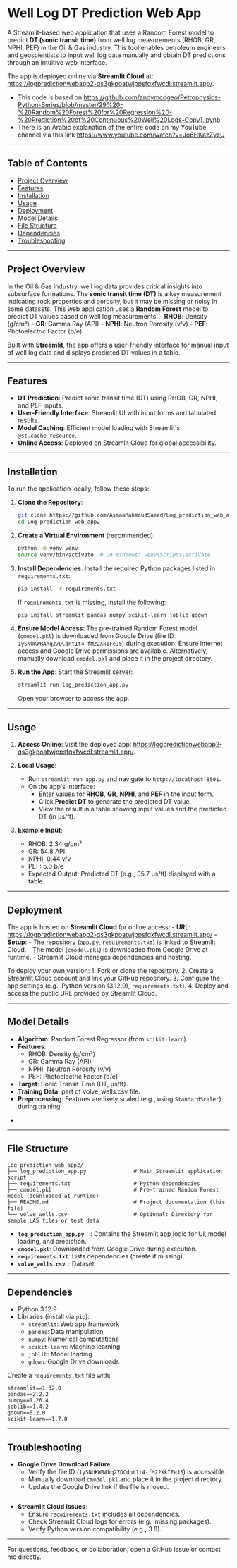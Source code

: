 # Well Log DT Prediction Web App

A Streamlit-based web application that uses a Random Forest
model to predict **DT (sonic transit time)** from well log measurements
(RHOB, GR, NPHI, PEF) in the Oil & Gas industry. This tool enables
petroleum engineers and geoscientists to input well log data manually
and obtain DT predictions through an intuitive web interface.

The app is deployed online via **Streamlit Cloud** at:
<https://logpredictionwebapp2-qs3gkpoatwjppsfqxfwcdl.streamlit.app/>.

-    This code is based on <https://github.com/andymcdgeo/Petrophysics-Python-Series/blob/master/29%20-%20Random%20Forest%20for%20Regression%20-%20Prediction%20of%20Continuous%20Well%20Logs-Copy1.ipynb>
-    There is an Arabic explanation of the entire code on my YouTube channel via this link
<https://www.youtube.com/watch?v=Jo6HKazZyzU>

------------------------------------------------------------------------

## Table of Contents

-   [Project Overview](#project-overview)
-   [Features](#features)
-   [Installation](#installation)
-   [Usage](#usage)
-   [Deployment](#deployment)
-   [Model Details](#model-details)
-   [File Structure](#file-structure)
-   [Dependencies](#dependencies)
-   [Troubleshooting](#troubleshooting)

------------------------------------------------------------------------

## Project Overview

In the Oil & Gas industry, well log data provides critical insights into
subsurface formations. The **sonic transit time (DT)** is a key
measurement indicating rock properties and porosity, but it may be
missing or noisy in some datasets. This web application uses a
**Random Forest** model to predict DT values based on well
log measurements: - **RHOB**: Density (g/cm³) - **GR**: Gamma Ray
(API) - **NPHI**: Neutron Porosity (v/v) - **PEF**: Photoelectric Factor
(b/e)

Built with **Streamlit**, the app offers a user-friendly interface for
manual input of well log data and displays predicted DT values in a
table.

------------------------------------------------------------------------

## Features

-   **DT Prediction**: Predict sonic transit time (DT) using RHOB, GR,
    NPHI, and PEF inputs.
-   **User-Friendly Interface**: Streamlit UI with input forms and
    tabulated results.
-   **Model Caching**: Efficient model loading with Streamlit's
    `@st.cache_resource`.
-   **Online Access**: Deployed on Streamlit Cloud for global
    accessibility.
------------------------------------------------------------------------

## Installation

To run the application locally, follow these steps:

1.  **Clone the Repository**:

    ``` bash
    git clone https://github.com/AsmaaMahmoudSaeed/Log_prediction_web_app2.git
    cd Log_prediction_web_app2
    ```

2.  **Create a Virtual Environment** (recommended):

    ``` bash
    python -m venv venv
    source venv/bin/activate  # On Windows: venv\Scripts\activate
    ```

3.  **Install Dependencies**: Install the required Python packages
    listed in `requirements.txt`:

    ``` bash
    pip install -r requirements.txt
    ```

    If `requirements.txt` is missing, install the following:

    ``` bash
    pip install streamlit pandas numpy scikit-learn joblib gdown
    ```

4.  **Ensure Model Access**: The pre-trained Random Forest model
    (`cmodel.pkl`) is downloaded from Google Drive (file ID:
    `1ySNUKWRAhq27DCdnt1t4-fM22XkIFeJ5`) during execution. Ensure
    internet access and Google Drive permissions are available.
    Alternatively, manually download `cmodel.pkl` and place it in the
    project directory.

5.  **Run the App**: Start the Streamlit server:

    ``` bash
    streamlit run log_prediction_app.py
    ```

    Open your browser  to access the app.

------------------------------------------------------------------------

## Usage

1.  **Access Online**: Visit the deployed app:
    <https://logpredictionwebapp2-qs3gkpoatwjppsfqxfwcdl.streamlit.app/>.

2.  **Local Usage**:

    -   Run `streamlit run app.py` and navigate to
        `http://localhost:8501`.
    -   On the app's interface:
        -   Enter values for **RHOB**, **GR**, **NPHI**, and **PEF** in
            the input form.
        -   Click **Predict DT** to generate the predicted DT value.
        -   View the result in a table showing input values and the
            predicted DT (in µs/ft).

3.  **Example Input**:

    -   RHOB: 2.34 g/cm³
    -   GR: 54.8 API
    -   NPHI: 0.44 v/v
    -   PEF: 5.0 b/e
    -   Expected Output: Predicted DT (e.g., 95.7 µs/ft) displayed with
        a table.


------------------------------------------------------------------------

## Deployment

The app is hosted on **Streamlit Cloud** for online access: - **URL**:
<https://logpredictionwebapp2-qs3gkpoatwjppsfqxfwcdl.streamlit.app/> -
**Setup**: - The repository (`app.py`, `requirements.txt`) is linked to
Streamlit Cloud. - The model (`cmodel.pkl`) is downloaded from Google
Drive at runtime. - Streamlit Cloud manages dependencies and hosting.

To deploy your own version: 1. Fork or clone the repository. 2. Create a
Streamlit Cloud account and link your GitHub repository. 3. Configure
the app settings (e.g., Python version (3.12.9), `requirements.txt`). 4. Deploy
and access the public URL provided by Streamlit Cloud.

------------------------------------------------------------------------

## Model Details

-   **Algorithm**: Random Forest Regressor (from `scikit-learn`).
-   **Features**:
    -   RHOB: Density (g/cm³)
    -   GR: Gamma Ray (API)
    -   NPHI: Neutron Porosity (v/v)
    -   PEF: Photoelectric Factor (b/e)
-   **Target**: Sonic Transit Time (DT, µs/ft).
-   **Training Data**: part of volve_wells.csv file.
-   **Preprocessing**: Features are likely scaled (e.g., using
    `StandardScaler`) during training.

*
------------------------------------------------------------------------

## File Structure

    Log_prediction_web_app2/
    ├── log_prediction_app.py               # Main Streamlit application script
    ├── requirements.txt                    # Python dependencies
    ├── cmodel.pkl                          # Pre-trained Random Forest model (downloaded at runtime)
    ├── README.md                           # Project documentation (this file)
    └── volve_wells.csv                     # Optional: Directory for sample LAS files or test data

-   **`log_prediction_app.py  `**: Contains the Streamlit app logic for UI, model
    loading, and prediction.
-   **`cmodel.pkl`**: Downloaded from Google Drive during execution.
-   **`requirements.txt`**: Lists dependencies (create if missing).
-   **`volve_wells.csv `**: Dataset.

------------------------------------------------------------------------

## Dependencies

-   Python 3.12.9
-   Libraries (install via `pip`):
    -   `streamlit`: Web app framework
    -   `pandas`: Data manipulation
    -   `numpy`: Numerical computations
    -   `scikit-learn`: Machine learning
    -   `joblib`: Model loading
    -   `gdown`: Google Drive downloads

Create a `requirements.txt` file with:

    streamlit==1.32.0
    pandas==2.2.2
    numpy==1.26.4
    joblib==1.4.2
    gdown==5.2.0
    scikit-learn==1.7.0

------------------------------------------------------------------------

## Troubleshooting

-   **Google Drive Download Failure**:
    -   Verify the file ID (`1ySNUKWRAhq27DCdnt1t4-fM22XkIFeJ5`) is
        accessible.
    -   Manually download `cmodel.pkl` and place it in the project
        directory.
    -   Update the Google Drive link if the file is moved.
        ```
-   **Streamlit Cloud Issues**:
    -   Ensure `requirements.txt` includes all dependencies.
    -   Check Streamlit Cloud logs for errors (e.g., missing packages).
    -   Verify Python version compatibility (e.g., 3.8).

------------------------------------------------------------------------

For questions, feedback, or collaboration, open a GitHub issue or
contact me directly.

